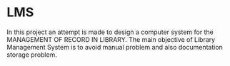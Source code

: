 # LMS
In this project an attempt is made to design a computer system for the MANAGEMENT OF RECORD IN LIBRARY. The main objective of Library Management System is to avoid manual problem and also documentation storage problem.
